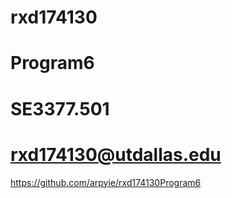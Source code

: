 # rxd174130
# Program6
# SE3377.501
# rxd174130@utdallas.edu

https://github.com/arpyie/rxd174130Program6